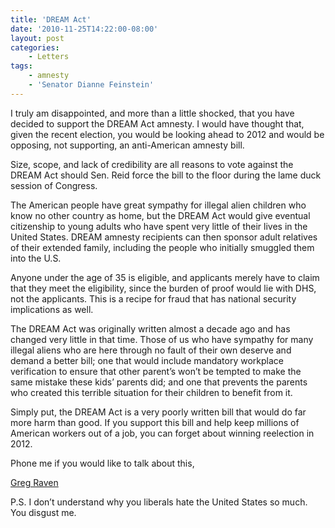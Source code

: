 ```yaml
---
title: 'DREAM Act'
date: '2010-11-25T14:22:00-08:00'
layout: post
categories:
    - Letters
tags:
    - amnesty
    - 'Senator Dianne Feinstein'
---
```


I truly am disappointed, and more than a little shocked, that you have decided to support the DREAM Act amnesty. I would have thought that, given the recent election, you would be looking ahead to 2012 and would be opposing, not supporting, an anti-American amnesty bill.  
  
Size, scope, and lack of credibility are all reasons to vote against the DREAM Act should Sen. Reid force the bill to the floor during the lame duck session of Congress.

The American people have great sympathy for illegal alien children who know no other country as home, but the DREAM Act would give eventual citizenship to young adults who have spent very little of their lives in the United States. DREAM amnesty recipients can then sponsor adult relatives of their extended family, including the people who initially smuggled them into the U.S.

Anyone under the age of 35 is eligible, and applicants merely have to claim that they meet the eligibility, since the burden of proof would lie with DHS, not the applicants. This is a recipe for fraud that has national security implications as well.

The DREAM Act was originally written almost a decade ago and has changed very little in that time. Those of us who have sympathy for many illegal aliens who are here through no fault of their own deserve and demand a better bill; one that would include mandatory workplace verification to ensure that other parent’s won’t be tempted to make the same mistake these kids’ parents did; and one that prevents the parents who created this terrible situation for their children to benefit from it.

Simply put, the DREAM Act is a very poorly written bill that would do far more harm than good. If you support this bill and help keep millions of American workers out of a job, you can forget about winning reelection in 2012.

Phone me if you would like to talk about this,

[Greg Raven](https://www.gregraven.org/)

P.S. I don’t understand why you liberals hate the United States so much. You disgust me.